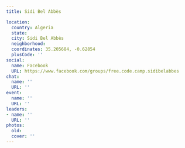 ```yaml
---
title: Sidi Bel Abbès

location:
  country: Algeria
  state: 
  city: Sidi Bel Abbès
  neighborhood: 
  coordinates: 35.205684, -0.62854
  plusCode: ''
social:
  name: Facebook
  URL: https://www.facebook.com/groups/free.code.camp.sidibelabbes
chat:
  name: ''
  URL: ''
event:
  name: ''
  URL: ''
leaders:
- name: ''
  URL: ''
photos:
  old: 
  cover: ''
---
```

